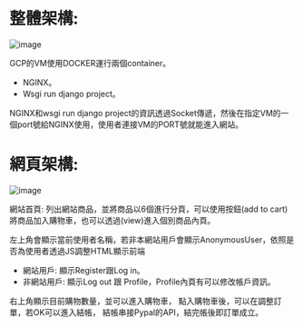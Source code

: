 # 整體架構:
![image](https://github.com/Joyang0419/Django_EcommerceWebsite/blob/master/image/%E6%95%B4%E9%AB%94%E6%9E%B6%E6%A7%8B.jpg)

GCP的VM使用DOCKER運行兩個container。
- NGINX。
- Wsgi run django project。

NGINX和wsgi run django project的資訊透過Socket傳遞，然後在指定VM的一個port號給NGINX使用，使用者連接VM的PORT號就能進入網站。
# 網頁架構:
![image](https://github.com/Joyang0419/Django_EcommerceWebsite/blob/master/image/%E7%B6%B2%E7%AB%99%E6%B5%81%E7%A8%8B.jpg)

網站首頁: 列出網站商品，並將商品以6個進行分頁，可以使用按鈕(add to cart)將商品加入購物車，也可以透過(view)進入個別商品內頁。

左上角會顯示當前使用者名稱，若非本網站用戶會顯示AnonymousUser，依照是否為使用者透過JS調整HTML顯示前端
- 網站用戶: 顯示Register跟Log in。
- 非網站用戶: 顯示Log out 跟 Profile，Profile內頁有可以修改帳戶資訊。

右上角顯示目前購物數量，並可以進入購物車，
點入購物車後，可以在調整訂單，若OK可以進入結帳，
結帳串接Pypal的API，結完帳後即訂單成立。
